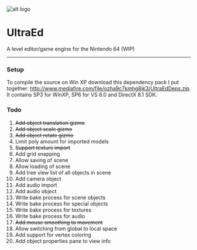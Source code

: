 ![alt logo](https://s3.amazonaws.com/kittypizza/ultraed.PNG?123)
# UltraEd
A level editor/game engine for the Nintendo 64 (WIP)

---

### Setup

To compile the source on Win XP download this dependency pack I put together: http://www.mediafire.com/file/ozha9c7kmhg8ik3/UltraEdDeps.zip. It contains SP3 for WinXP, SP6 for VS 6.0 and DirectX 8.1 SDK.

### Todo

1. ~~Add object translation gizmo~~
2. ~~Add object scale gizmo~~
3. ~~Add object rotate gizmo~~
4. Limit poly amount for imported models
5. ~~Support texture import~~
6. Add grid snapping
7. Allow saving of scene
8. Allow loading of scene
9. Add tree view list of all objects in scene
10. Add camera object
11. Add audio import
12. Add audio object
13. Write bake process for scene objects
14. Write bake process for special objects
15. Write bake process for textures
16. Write bake process for audio
17. ~~Add mouse smoothing to movement~~
18. Allow switching from global to local space
19. Add support for vertex coloring
20. Add object properties pane to view info
